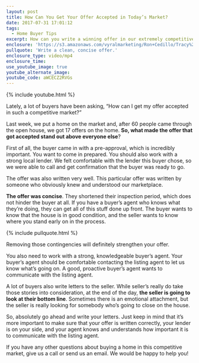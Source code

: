 ```yaml
---
layout: post
title: How Can You Get Your Offer Accepted in Today’s Market?
date: 2017-07-31 17:01:12
tags:
  - Home Buyer Tips
excerpt: How can you write a winning offer in our extremely competitive market? We have a few tips for you today.
enclosure: 'https://s3.amazonaws.com/vyralmarketing/Ron+Cedillo/Tracy%2C+CA+Real+Estate+What+Makes+a+Strong+Offer.mp4'
pullquote: 'Write a clean, concise offer.'
enclosure_type: video/mp4
enclosure_time:
use_youtube_image: true
youtube_alternate_image:
youtube_code: aWCECZ2RVGs
---
```



{% include youtube.html %}

Lately, a lot of buyers have been asking, “How can I get my offer accepted in such a competitive market?”&nbsp;

Last week, we put a home on the market and, after 60 people came through the open house, we got 17 offers on the home. **So, what made the offer that got accepted stand out above everyone else**?&nbsp;

First of all, the buyer came in with a pre-approval, which is incredibly important. You want to come in prepared. You should also work with a strong local lender. We felt comfortable with the lender this buyer chose, so we were able to call and get confirmation that the buyer was ready to go.&nbsp;

The offer was also written very well. This particular offer was written by someone who obviously knew and understood our marketplace.&nbsp;

**The offer was concise**. They shortened their inspection period, which does not hinder the buyer at all. If you have a buyer’s agent who knows what they’re doing, they can get all of this stuff done up front. The buyer wants to know that the house is in good condition, and the seller wants to know where you stand early on in the process.&nbsp;

{% include pullquote.html %}

Removing those contingencies will definitely strengthen your offer.&nbsp;

You also need to work with a strong, knowledgeable buyer’s agent. Your buyer’s agent should be comfortable contacting the listing agent to let us know what’s going on. A good, proactive buyer’s agent wants to communicate with the listing agent.&nbsp;

A lot of buyers also write letters to the seller. While seller’s really do take those stories into consideration, at the end of the day, **the seller is going to look at their bottom line**. Sometimes there is an emotional attachment, but the seller is really looking for somebody who’s going to close on the house.&nbsp;

So, absolutely go ahead and write your letters. Just keep in mind that it’s more important to make sure that your offer is written correctly, your lender is on your side, and your agent knows and understands how important it is to communicate with the listing agent.&nbsp;

If you have any other questions about buying a home in this competitive market, give us a call or send us an email. We would be happy to help you!